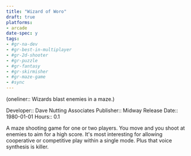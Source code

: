 ```yaml
---
title: "Wizard of Woro"
draft: true
platforms:
- arcade
date-spec: y
tags:
- #gr-na-dev 
- #gr-best-in-multiplayer 
- #gr-2d-shooter 
- #gr-puzzle 
- #gr-fantasy 
- #gr-skirmisher 
- #gr-maze-game 
- #sync
---
```


(oneliner:: Wizards blast enemies in a maze.)

Developer:: Dave Nutting Associates
Publisher:: Midway
Release Date:: 1980-01-01
Hours:: 0.1

A maze shooting game for one or two players. You move and you shoot at enemies to aim for a high score. It's most interesting for allowing cooperative or competitive play within a single mode. Plus that voice synthesis is killer.